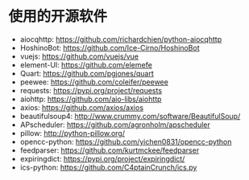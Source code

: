 # 使用的开源软件

- aiocqhttp: <https://github.com/richardchien/python-aiocqhttp>
- HoshinoBot: <https://github.com/Ice-Cirno/HoshinoBot>
- vuejs: <https://github.com/vuejs/vue>
- element-UI: <https://github.com/elemefe>
- Quart: <https://github.com/pgjones/quart>
- peewee: <https://github.com/coleifer/peewee>
- requests: <https://pypi.org/project/requests>
- aiohttp: <https://github.com/aio-libs/aiohttp>
- axios: <https://github.com/axios/axios>
- beautifulsoup4: <http://www.crummy.com/software/BeautifulSoup/>
- APscheduler: <https://github.com/agronholm/apscheduler>
- pillow: <http://python-pillow.org/>
- opencc-python: <https://github.com/yichen0831/opencc-python>
- feedparser: <https://github.com/kurtmckee/feedparser>
- expiringdict: <https://pypi.org/project/expiringdict/>
- ics-python: <https://github.com/C4ptainCrunch/ics.py>
